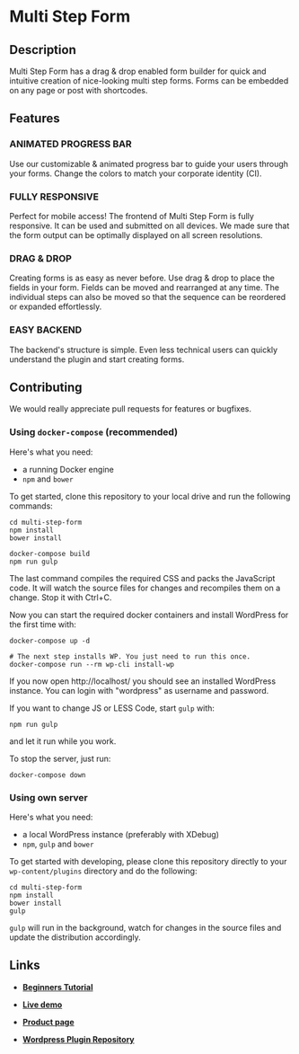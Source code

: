 # Multi Step Form 
<!-- ![Multi Step Form Backend](https://github.com/mlooft/multi-step-form/blob/master/screenshot-1.jpg)
![Multi Step Form Frontend](https://github.com/mlooft/multi-step-form/blob/master/screenshot-2.jpg) -->

## Description 
Multi Step Form has a drag & drop enabled form builder for quick and intuitive creation of nice-looking multi step forms. Forms can be embedded on any page or post with shortcodes.

## Features

### ANIMATED PROGRESS BAR 
Use our customizable & animated progress bar to guide your users through your forms. Change the colors to match your corporate identity (CI).

### FULLY RESPONSIVE 
Perfect for mobile access! The frontend of Multi Step Form is fully responsive. It can be used and submitted on all devices. We made sure that the form output can be optimally displayed on all screen resolutions.

### DRAG & DROP 
Creating forms is as easy as never before. Use drag & drop to place the fields in your form. Fields can be moved and rearranged at any time. The individual steps can also be moved so that the sequence can be reordered or expanded effortlessly.

### EASY BACKEND 
The backend's structure is simple. Even less technical users can quickly understand the plugin and start creating forms.


## Contributing
We would really appreciate pull requests for features or bugfixes.

### Using `docker-compose` (recommended)

Here's what you need:
* a running Docker engine
* `npm` and `bower`

To get started, clone this repository to your local drive and run the following commands:

```
cd multi-step-form
npm install
bower install

docker-compose build
npm run gulp
```

The last command compiles the required CSS and packs the JavaScript code. It will watch the source files for changes and recompiles them on a change. Stop it with Ctrl+C.

Now you can start the required docker containers and install WordPress for the first time with:
```
docker-compose up -d

# The next step installs WP. You just need to run this once.
docker-compose run --rm wp-cli install-wp
```

If you now open http://localhost/ you should see an installed WordPress instance. You can login with "wordpress" as username and password.

If you want to change JS or LESS Code, start `gulp` with:
```
npm run gulp
```
and let it run while you work.

To stop the server, just run:
```
docker-compose down
```

### Using own server

Here's what you need:

* a local WordPress instance (preferably with XDebug)
* `npm`, `gulp` and `bower`

To get started with developing, please clone this repository directly to your `wp-content/plugins` directory and do the following:

```
cd multi-step-form
npm install
bower install
gulp
```

`gulp` will run in the background, watch for changes in the source files and update the distribution accordingly.

## Links
* **[Beginners Tutorial](http://mondula.com/en/2017/01/06/multi-step-form-anleitung/ "Multi Step Form | Beginners Tutorial")**

* **[Live demo](http://demo.multi-step-form.mondula.com/ "Multi Step Form | Live Demo")**

* **[Product page](http://multi-step-form.mondula.com/ "Multi Step Form")**

* **[Wordpress Plugin Repository](https://wordpress.org/plugins/multi-step-form/)**
